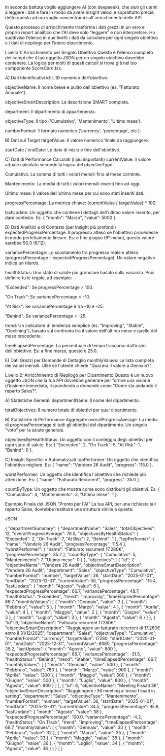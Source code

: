 In seconda battuta voglio aggiungere AI (con deepseek), che aiuti gli utenti a leggere i dati e fare in modo da avere insight veloci e soprattutto precisi, detto questo ad ora voglio concentrami sull'arricchimento delle API

Questo processo di arricchimento trasforma i dati grezzi in un vero e proprio report analitico che l'AI deve solo "leggere" e non interpretare. Ho suddiviso l'elenco in due livelli: i dati da calcolare per ogni singolo obiettivo e i dati di riepilogo per l'intero dipartimento.

Livello 1: Arricchimento per Singolo Obiettivo
Questo è l'elenco completo dei campi che il tuo oggetto JSON per un singolo obiettivo dovrebbe contenere. La logica per molti di questi calcoli si trova già nel tuo componente ScoreCard.tsx.

A) Dati Identificativi
id: L'ID numerico dell'obiettivo.

objectiveName: Il nome breve e pulito dell'obiettivo (es. "Fatturato Annuale").

objectiveSmartDescription: La descrizione SMART completa.

department: Il dipartimento di appartenenza.

objectiveType: Il tipo ('Cumulativo', 'Mantenimento', 'Ultimo mese').

numberFormat: Il formato numerico ('currency', 'percentage', etc.).

B) Dati sul Target
targetValue: Il valore numerico finale da raggiungere.

startDate / endDate: Le date di inizio e fine dell'obiettivo.

C) Dati di Performance Calcolati (i più importanti)
currentValue: Il valore attuale calcolato secondo la logica del objectiveType:

Cumulativo: La somma di tutti i valori mensili fino al mese corrente.

Mantenimento: La media di tutti i valori mensili inseriti fino ad oggi.

Ultimo mese: Il valore dell'ultimo mese per cui sono stati inseriti dati.

progressPercentage: La metrica chiave: (currentValue / targetValue) * 100.

lastUpdate: Un oggetto che contiene i dettagli dell'ultimo valore inserito, per dare contesto. Es: { "month": "Marzo", "value": 5000 }.

D) Dati Analitici e di Contesto (per insight più profondi)
expectedProgressPercentage: Il progresso atteso se l'obiettivo procedesse in modo perfettamente lineare. Es: a fine giugno (6° mese), questo valore sarebbe 50.0 (6/12).

variancePercentage: Lo scostamento tra progresso reale e atteso (progressPercentage - expectedProgressPercentage). Un valore negativo indica un ritardo.

healthStatus: Uno stato di salute più granulare basato sulla varianza. Puoi definire tu le regole, ad esempio:

"Exceeded": Se progressPercentage > 100.

"On Track": Se variancePercentage > -10.

"At Risk": Se variancePercentage è tra -10 e -25.

"Behind": Se variancePercentage < -25.

trend: Un indicatore di tendenza semplice (es. "Improving", "Stable", "Declining"), basato sul confronto tra il valore dell'ultimo mese e quello del mese precedente.

timeElapsedPercentage: La percentuale di tempo trascorso dall'inizio dell'obiettivo. Es: a fine marzo, questo è 25.0.

E) Dati Grezzi per Domande di Dettaglio
monthlyValues: La lista completa dei valori mensili. Utile se l'utente chiede "Qual era il valore a Gennaio?".

Livello 2: Arricchimento di Riepilogo per Dipartimento
Questo è un nuovo oggetto JSON che la tua API dovrebbe generare per fornire una visione d'insieme immediata, rispondendo a domande come "Come sta andando il reparto Sales?".

A) Statistiche Generali
departmentName: Il nome del dipartimento.

totalObjectives: Il numero totale di obiettivi per quel dipartimento.

B) Statistiche di Performance Aggregate
overallProgressAverage: La media di progressPercentage di tutti gli obiettivi del dipartimento. Un singolo "voto" per la salute generale.

objectivesByHealthStatus: Un oggetto con il conteggio degli obiettivi per ogni stato di salute. Es: { "Exceeded": 2, "On Track": 5, "At Risk": 1, "Behind": 0 }.

C) Insight Specifici e Automatizzati
topPerformer: Un oggetto che identifica l'obiettivo migliore. Es: { "name": "Vendere 26 Audit", "progress": 115.0 }.

worstPerformer: Un oggetto che identifica l'obiettivo che richiede più attenzione. Es: { "name": "Fatturato Recurrent", "progress": 35.0 }.

countByType: Un oggetto che mostra come sono distribuiti gli obiettivi. Es: { "Cumulativo": 4, "Mantenimento": 3, "Ultimo mese": 1 }.

Esempio Finale del JSON "Pronto per l'AI"
La tua API, per una richiesta sul reparto Sales, dovrebbe restituire una struttura simile a questa:

JSON

{
  "departmentSummary": {
    "departmentName": "Sales",
    "totalObjectives": 12,
    "overallProgressAverage": 78.5,
    "objectivesByHealthStatus": {
      "Exceeded": 2,
      "On Track": 7,
      "At Risk": 2,
      "Behind": 1
    },
    "topPerformer": {
      "name": "Vendere 26 Audit",
      "progressPercentage": 115.4
    },
    "worstPerformer": {
      "name": "Fatturato recurrent 17.280€",
      "progressPercentage": 35.2
    },
    "countByType": {
      "Cumulativo": 5,
      "Mantenimento": 7,
      "Ultimo mese": 0
    }
  },
  "objectives": [
    {
      "id": 7,
      "objectiveName": "Vendere 26 Audit",
      "objectiveSmartDescription": "Vendere 26 Audit",
      "department": "Sales",
      "objectiveType": "Cumulativo",
      "numberFormat": "number",
      "targetValue": 26,
      "startDate": "2025-01-01",
      "endDate": "2025-12-31",
      "currentValue": 30,
      "progressPercentage": 115.4,
      "lastUpdate": {
        "month": "Agosto",
        "value": 6
      },
      "expectedProgressPercentage": 66.7,
      "variancePercentage": 48.7,
      "healthStatus": "Exceeded",
      "trend": "Improving",
      "timeElapsedPercentage": 66.7,
      "monthlyValues": [
        { "month": "Gennaio", "value": 3 },
        { "month": "Febbraio", "value": 5 },
        { "month": "Marzo", "value": 4 },
        { "month": "Aprile", "value": 4 },
        { "month": "Maggio", "value": 2 },
        { "month": "Giugno", "value": 3 },
        { "month": "Luglio", "value": 3 },
        { "month": "Agosto", "value": 6 }
      ]
    },
    {
      "id": 9,
      "objectiveName": "Fatturato recurrent 17280€",
      "objectiveSmartDescription": "Raggiungere un fatturato recurrent di 17.280€ entro il 31/12/2025",
      "department": "Sales",
      "objectiveType": "Cumulativo",
      "numberFormat": "currency",
      "targetValue": 17280,
      "startDate": "2025-01-01",
      "endDate": "2025-12-31",
      "currentValue": 6080,
      "progressPercentage": 35.2,
      "lastUpdate": {
        "month": "Agosto",
        "value": 800
      },
      "expectedProgressPercentage": 66.7,
      "variancePercentage": -31.5,
      "healthStatus": "Behind",
      "trend": "Stable",
      "timeElapsedPercentage": 66.7,
      "monthlyValues": [
        { "month": "Gennaio", "value": 500 },
        { "month": "Febbraio", "value": 780 },
        { "month": "Marzo", "value": 900 },
        { "month": "Aprile", "value": 1300 },
        { "month": "Maggio", "value": 500 },
        { "month": "Giugno", "value": 500 },
        { "month": "Luglio", "value": 800 },
        { "month": "Agosto", "value": 800 }
      ]
    },
    {
      "id": 8,
      "objectiveName": "Meeting Fissati 36",
      "objectiveSmartDescription": "Raggiungere i 36 meeting al mese fissati in setting",
      "department": "Sales",
      "objectiveType": "Mantenimento",
      "numberFormat": "number",
      "targetValue": 36,
      "startDate": "2025-01-01",
      "endDate": "2025-12-31",
      "currentValue": 34.5,
      "progressPercentage": 95.8,
      "lastUpdate": {
        "month": "Agosto",
        "value": 38
      },
      "expectedProgressPercentage": 100.0,
      "variancePercentage": -4.2,
      "healthStatus": "On Track",
      "trend": "Improving",
      "timeElapsedPercentage": 66.7,
      "monthlyValues": [
        { "month": "Gennaio", "value": 30 },
        { "month": "Febbraio", "value": 32 },
        { "month": "Marzo", "value": 35 },
        { "month": "Aprile", "value": 33 },
        { "month": "Maggio", "value": 35 },
        { "month": "Giugno", "value": 36 },
        { "month": "Luglio", "value": 34 },
        { "month": "Agosto", "value": 38 }
      ]
    }
  ]
}
